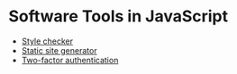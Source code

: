 # Software Tools in JavaScript

-   [Style checker](./style-checker.md)
-   [Static site generator](./static-site-generator.md)
-   [Two-factor authentication](./two-factor-authentication.md)
